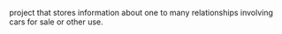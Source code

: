 project that stores information about one to many relationships involving cars for sale or other use.
